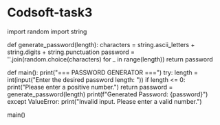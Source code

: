 # Codsoft-task3
import random
import string

def generate_password(length):
    characters = string.ascii_letters + string.digits + string.punctuation
    password = ''.join(random.choice(characters) for _ in range(length))
    return password

def main():
    print("=== PASSWORD GENERATOR ===")
    try:
        length = int(input("Enter the desired password length: "))
        if length <= 0:
            print("Please enter a positive number.")
            return
        password = generate_password(length)
        print(f"Generated Password: {password}")
    except ValueError:
        print("Invalid input. Please enter a valid number.")

main()
